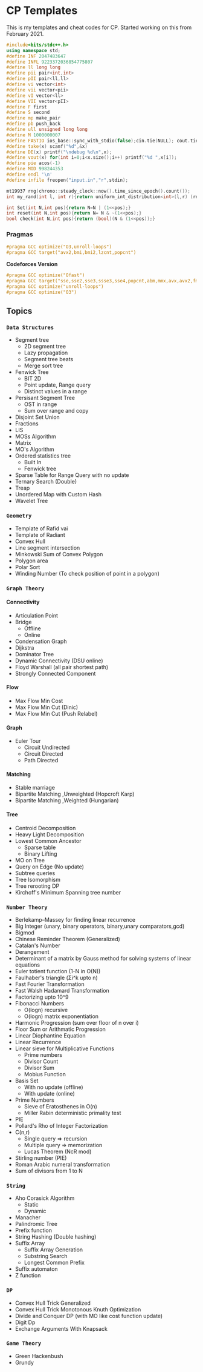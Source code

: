 # CP Templates

This is my templates and cheat codes for CP. Started working on this from February 2021.

```c++
#include<bits/stdc++.h>
using namespace std;
#define INF 2047483647
#define INFL 9223372036854775807
#define ll long long
#define pii pair<int,int>
#define pII pair<ll,ll>
#define vi vector<int>
#define vii vector<pii>
#define vI vector<ll>
#define VII vector<pII>
#define F first
#define S second
#define mp make_pair
#define pb push_back
#define ull unsigned long long
#define M 1000000007
#define FASTIO ios_base::sync_with_stdio(false);cin.tie(NULL); cout.tie(NULL);
#define take(x) scanf("%d",&x)
#define DE(x) printf("\ndebug %d\n",x);
#define vout(x) for(int i=0;i<x.size();i++) printf("%d ",x[i]);
#define pie acos(-1)
#define MOD 998244353
#define endl '\n'
#define infile freopen("input.in","r",stdin);

mt19937 rng(chrono::steady_clock::now().time_since_epoch().count());
int my_rand(int l, int r){return uniform_int_distribution<int>(l,r) (rng);}

int Set(int N,int pos){return N=N | (1<<pos);}
int reset(int N,int pos){return N= N & ~(1<<pos);}
bool check(int N,int pos){return (bool)(N & (1<<pos));}
```

 ### Pragmas

```c++
#pragma GCC optimize("O3,unroll-loops")
#pragma GCC target("avx2,bmi,bmi2,lzcnt,popcnt")
```

**Codeforces Version**

```c++
#pragma GCC optimize("Ofast")
#pragma GCC target("sse,sse2,sse3,ssse3,sse4,popcnt,abm,mmx,avx,avx2,fma")
#pragma GCC optimize("unroll-loops")
#pragma GCC optimize("O3")
```



<!-- Check the other extensions later C:\MinGW\lib\gcc\mingw32\9.2.0\include\c++\ext\pb_ds\detail -->



## Topics

###  `Data Structures`

- Segment tree
  - 2D segment tree
  - Lazy propagation
  - Segment tree beats
  - Merge sort tree
- Fenwick Tree
  - BIT 2D
  - Point update, Range query
  - Distinct values in a range
- Persisant Segment Tree
  - OST in range
  - Sum over range and copy
- Disjoint Set Union
- Fractions
- LIS
- MOSs Algorithm
- Matrix
- MO's Algorithm
- Ordered statistics tree
  - Built In
  - Fenwick tree
- Sparse Table for Range Query with no update
- Ternary Search (Double)
- Treap
- Unordered Map with Custom Hash
- Wavelet Tree

### `Geometry`

- Template of Rafid vai
- Template of Radiant
- Convex Hull
- Line segment intersection
- Minkowski Sum of Convex Polygon
- Polygon area
- Polar Sort
- Winding Number (To check position of point in a polygon)

### `Graph Theory`

#### 	Connectivity

- Articulation Point
- Bridge
  - Offline
  - Online
- Condensation Graph
- Dijkstra
- Dominator Tree
- Dynamic Connectivity (DSU online)
- Floyd Warshall (all pair shortest path)
- Strongly Connected Component

#### Flow

- Max Flow Min Cost
- Max Flow Min Cut (Dinic)
- Max Flow Min Cut (Push Relabel)

#### Graph

- Euler Tour 
  - Circuit Undirected
  - Circuit Directed
  - Path Directed

#### Matching

- Stable marriage
- Bipartite Matching ,Unweighted (Hopcroft Karp)
- Bipartite Matching ,Weighted (Hungarian)

#### Tree

- Centroid Decomposition
- Heavy Light Decomposition
- Lowest Common Ancestor 
  - Sparse table
  - Binary Lifting
- MO on Tree
- Query on Edge (No update)
- Subtree queries
- Tree Isomorphism
- Tree rerooting DP
- Kirchoff's Minimum Spanning tree number



### `Number Theory`

- Berlekamp–Massey for finding linear recurrence
- Big Integer (unary, binary operators, binary,unary comparators,gcd)
- Bigmod
- Chinese Reminder Theorem (Generalized)
- Catalan's Number
- Derangement
- Determinant of a matrix by Gauss method for solving systems of linear equations
- Euler totient function (1-N in O(N))
- Faulhaber's triangle (Σi^k upto n)
- Fast Fourier Transformation
- Fast Walsh Hadamard Transformation
- Factorizing upto 10^9
- Fibonacci Numbers
  - O(logn) recursive
  - O(logn) matrix exponentiation
- Harmonic Progression (sum over floor of n over i)
- Floor Sum or Arithmatic Progression
- Linear Diophantine Equation
- Linear Recurrence
- Linear sieve for Multiplicative Functions
  - Prime numbers
  - Divisor Count
  - Divisor Sum
  - Mobius Function
- Basis Set
  - With no update (offline)
  - With update (online)
- Prime Numbers
  - Sieve of Eratosthenes in O(n)
  - Miller Rabin deterministic primality test
- PIE
- Pollard's Rho of Integer Factorization
- C(n,r)
  - Single query  	=> recursion
  - Multiple query  => memorization
  - Lucas Theorem (NcR mod)
- Stirling number (PIE)
- Roman Arabic numeral transformation
- Sum of divisors from 1 to N

### `String`

- Aho Corasick Algorithm
  - Static
  - Dynamic
- Manacher
- Palindromic Tree
- Prefix function
- String Hashing (Double hashing)
- Suffix Array
  - Suffix Array Generation
  - Substring Search
  - Longest Common Prefix
- Suffix automaton
- Z function

### `DP`

- Convex Hull Trick Generalized
- Convex Hull Trick Monotonous
   Knuth Optimization
- Divide and Conquer DP (with MO like cost function update)
- Digit Dp
- Exchange Arguments With Knapsack

### `Game Theory`

- Green Hackenbush
- Grundy

